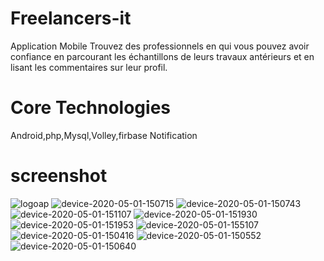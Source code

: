 # Freelancers-it
Application Mobile Trouvez des professionnels en qui vous pouvez avoir confiance en parcourant les échantillons de leurs travaux antérieurs et en lisant les commentaires sur leur profil.

# Core Technologies

Android,php,Mysql,Volley,firbase Notification 

# screenshot
![logoap](https://user-images.githubusercontent.com/47435198/87155596-7e307800-c2bb-11ea-9c41-edef656029f3.PNG)
![device-2020-05-01-150715](https://user-images.githubusercontent.com/47435198/87155807-ea12e080-c2bb-11ea-92cb-9179d4df822a.png)
![device-2020-05-01-150743](https://user-images.githubusercontent.com/47435198/87155814-eda66780-c2bb-11ea-922c-f2401b17f19c.png)
![device-2020-05-01-151107](https://user-images.githubusercontent.com/47435198/87156656-4de9d900-c2bd-11ea-8d8c-ef5cd62932a3.png)
![device-2020-05-01-151930](https://user-images.githubusercontent.com/47435198/87156690-5f32e580-c2bd-11ea-8275-ea0ad83c88ec.png)
![device-2020-05-01-151953](https://user-images.githubusercontent.com/47435198/87156926-bd5fc880-c2bd-11ea-9aa0-a53e24242100.png)
![device-2020-05-01-155107](https://user-images.githubusercontent.com/47435198/87156996-d9fc0080-c2bd-11ea-84d3-189e0444e346.png)
![device-2020-05-01-150416](https://user-images.githubusercontent.com/47435198/87157031-e4b69580-c2bd-11ea-8509-531ff4b08f41.png)
![device-2020-05-01-150552](https://user-images.githubusercontent.com/47435198/87157040-e84a1c80-c2bd-11ea-967b-844e2c8262f1.png)
![device-2020-05-01-150640](https://user-images.githubusercontent.com/47435198/87157074-f26c1b00-c2bd-11ea-96bd-6b7f70729832.png)


